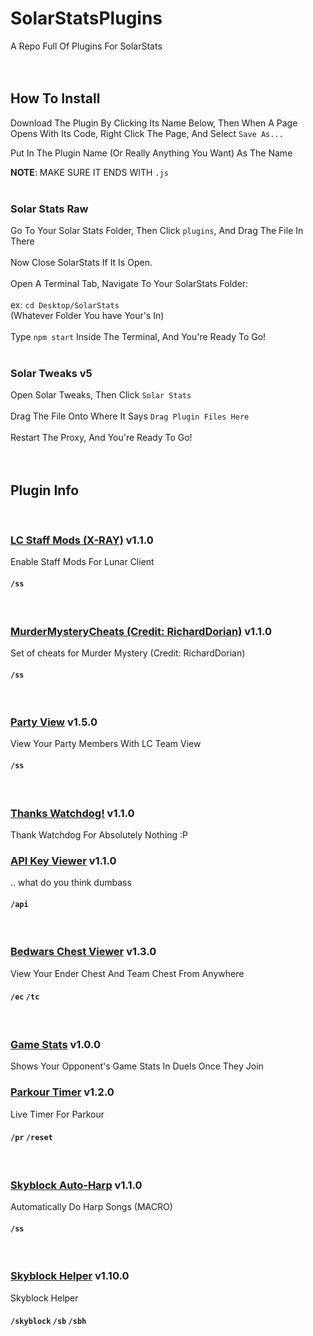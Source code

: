# SolarStatsPlugins
A Repo Full Of Plugins For SolarStats
<br /><br /><br />
## How To Install
Download The Plugin By Clicking Its Name Below, Then When A Page Opens With Its Code, Right Click The Page, And Select `Save As...`

Put In The Plugin Name (Or Really Anything You Want) As The Name 

**NOTE**: MAKE SURE IT ENDS WITH `.js`
<br /><br />
### Solar Stats Raw
Go To Your Solar Stats Folder, Then Click `plugins`, And Drag The File In There
<br /><br />
Now Close SolarStats If It Is Open.
<br /><br />
Open A Terminal Tab, Navigate To Your SolarStats Folder:
<br /><br />
ex: `cd Desktop/SolarStats`<br />
(Whatever Folder You have Your's In)
<br /><br />
Type `npm start` Inside The Terminal, And You're Ready To Go!
<br /><br />
### Solar Tweaks v5
Open Solar Tweaks, Then Click `Solar Stats`
<br /><br />
Drag The File Onto Where It Says `Drag Plugin Files Here`
<br /><br />
Restart The Proxy, And You're Ready To Go!
<br /><br /><br />
## Plugin Info
<br />
	
### [LC Staff Mods (X-RAY)](https://raw.githubusercontent.com/TBHGodPro/SolarStatsPlugins/main/Plugins%20(Compressed)/LCStaffMods.js) v1.1.0
Enable Staff Mods For Lunar Client
####  `/ss`
<br />
	
### [MurderMysteryCheats (Credit: RichardDorian)](https://raw.githubusercontent.com/TBHGodPro/SolarStatsPlugins/main/Plugins%20(Compressed)/MurderMysteryCheats.js) v1.1.0
Set of cheats for Murder Mystery (Credit: RichardDorian)
####  `/ss`
<br />
	
### [Party View](https://raw.githubusercontent.com/TBHGodPro/SolarStatsPlugins/main/Plugins%20(Compressed)/PartyView.js) v1.5.0
View Your Party Members With LC Team View
####  `/ss`
<br />
	
### [Thanks Watchdog!](https://raw.githubusercontent.com/TBHGodPro/SolarStatsPlugins/main/Plugins%20(Compressed)/ThanksWatchdog.js) v1.1.0
Thank Watchdog For Absolutely Nothing :P
<br />
	
### [API Key Viewer](https://raw.githubusercontent.com/TBHGodPro/SolarStatsPlugins/main/Plugins%20(Compressed)/apiKeyViewer.js) v1.1.0
.. what do you think dumbass
####  `/api`
<br />
	
### [Bedwars Chest Viewer](https://raw.githubusercontent.com/TBHGodPro/SolarStatsPlugins/main/Plugins%20(Compressed)/bedwarsChestViewer.js) v1.3.0
View Your Ender Chest And Team Chest From Anywhere
####  `/ec` `/tc`
<br />
	
### [Game Stats](https://raw.githubusercontent.com/TBHGodPro/SolarStatsPlugins/main/Plugins%20(Compressed)/gameStats.js) v1.0.0
Shows Your Opponent's Game Stats In Duels Once They Join
<br />
	
### [Parkour Timer](https://raw.githubusercontent.com/TBHGodPro/SolarStatsPlugins/main/Plugins%20(Compressed)/parkourTimer.js) v1.2.0
Live Timer For Parkour
####  `/pr` `/reset`
<br />
	
### [Skyblock Auto-Harp](https://raw.githubusercontent.com/TBHGodPro/SolarStatsPlugins/main/Plugins%20(Compressed)/skyblockAutoHarp.js) v1.1.0
Automatically Do Harp Songs (MACRO)
####  `/ss`
<br />
	
### [Skyblock Helper](https://raw.githubusercontent.com/TBHGodPro/SolarStatsPlugins/main/Plugins%20(Compressed)/skyblockHelper.js) v1.10.0
Skyblock Helper
####  `/skyblock` `/sb` `/sbh`
